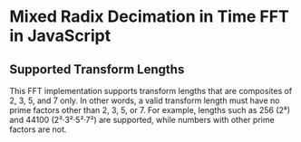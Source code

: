 # Mixed Radix Decimation in Time FFT in JavaScript

## Supported Transform Lengths

This FFT implementation supports transform lengths that are composites of 2, 3, 5, and 7 only. In other words, a valid transform length must have no prime factors other than 2, 3, 5, or 7. For example, lengths such as 256 (2⁸) and 44100 (2²·3²·5²·7²) are supported, while numbers with other prime factors are not.

